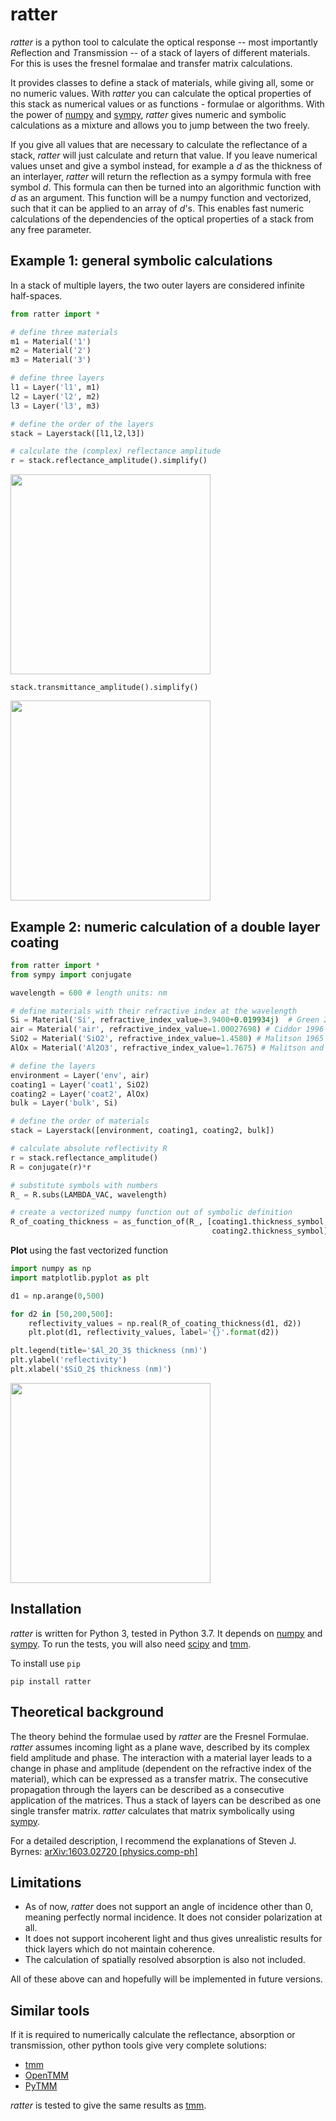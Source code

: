 # ratter

*ratter* is a python tool to calculate the optical response -- most importantly *R*eflection and *T*ransmission -- of a stack of layers of different materials. For this is uses the fresnel formalae and transfer matrix calculations.

It provides classes to define a stack of materials, while giving all, some or no numeric values. With *ratter* you can calculate the optical properties of this
stack as numerical values or as functions - formulae or algorithms. With the power of [numpy](https://numpy.org) and [sympy](https://www.sympy.org), *ratter* gives numeric and symbolic calculations as a mixture and allows you to jump between the two freely.

If you give all values that are necessary to calculate the reflectance of a stack, *ratter* will just calculate and return that value. If you leave numerical values unset and give a symbol instead, for example a *d* as the thickness of an interlayer, *ratter* will return the reflection as a sympy formula with free symbol *d*. This formula can then be turned into an algorithmic function with *d* as an argument. This function will be a numpy function and vectorized, such that it can be applied to an array of *d*'s. This enables fast numeric calculations of the dependencies of the optical properties of a stack from any free parameter.

## Example 1: general symbolic calculations

In a stack of multiple layers, the two outer layers are considered infinite half-spaces.

```python
from ratter import *

# define three materials
m1 = Material('1')
m2 = Material('2')
m3 = Material('3')

# define three layers
l1 = Layer('l1', m1)
l2 = Layer('l2', m2)
l3 = Layer('l3', m3)

# define the order of the layers
stack = Layerstack([l1,l2,l3])

# calculate the (complex) reflectance amplitude
r = stack.reflectance_amplitude().simplify()
```
<img src="/docs/three_materials_r.png" width="320"/>

```
stack.transmittance_amplitude().simplify()
```
<img src="/docs/three_materials_t.png" width="320"/>


## Example 2: numeric calculation of a double layer coating
```python
from ratter import *
from sympy import conjugate

wavelength = 600 # length units: nm

# define materials with their refractive index at the wavelength
Si = Material('Si', refractive_index_value=3.9400+0.019934j)  # Green 2008
air = Material('air', refractive_index_value=1.00027698) # Ciddor 1996
SiO2 = Material('SiO2', refractive_index_value=1.4580) # Malitson 1965
AlOx = Material('Al2O3', refractive_index_value=1.7675) # Malitson and Dodge 1972

# define the layers
environment = Layer('env', air)
coating1 = Layer('coat1', SiO2)
coating2 = Layer('coat2', AlOx)
bulk = Layer('bulk', Si)

# define the order of materials
stack = Layerstack([environment, coating1, coating2, bulk])

# calculate absolute reflectivity R
r = stack.reflectance_amplitude()
R = conjugate(r)*r

# substitute symbols with numbers
R_ = R.subs(LAMBDA_VAC, wavelength)

# create a vectorized numpy function out of symbolic definition
R_of_coating_thickness = as_function_of(R_, [coating1.thickness_symbol, 
                                             coating2.thickness_symbol])
```
**Plot** using the fast vectorized function
```python
import numpy as np
import matplotlib.pyplot as plt

d1 = np.arange(0,500)

for d2 in [50,200,500]:
    reflectivity_values = np.real(R_of_coating_thickness(d1, d2))
    plt.plot(d1, reflectivity_values, label='{}'.format(d2))

plt.legend(title='$Al_2O_3$ thickness (nm)')
plt.ylabel('reflectivity')
plt.xlabel('$SiO_2$ thickness (nm)')
```
<img src="/docs/example_plot.png" width="320"/>


## Installation

*ratter* is written for Python 3, tested in Python 3.7. It depends on [numpy](https://numpy.org) and [sympy](https://www.sympy.org). To run the tests, you will also need [scipy](https://www.scipy.org) and [tmm](https://pypi.org/project/tmm/).

To install use `pip`

```pip install ratter```

## Theoretical background

The theory behind the formulae used by *ratter* are the Fresnel Formulae. *ratter* assumes incoming light as a plane wave, described by its complex field amplitude and phase. The interaction with a material layer leads to a change in phase and amplitude (dependent on the refractive index of the material), which can be expressed as a transfer matrix. The consecutive propagation through the layers can be described as a consecutive application of the matrices. Thus a stack of layers can be described as one single transfer matrix. *ratter* calculates that matrix symbolically using [sympy](https://www.sympy.org).

For a detailed description, I recommend the explanations of Steven J. Byrnes: [arXiv:1603.02720 [physics.comp-ph]](https://arxiv.org/abs/1603.02720)

## Limitations

* As of now, *ratter* does not support an angle of incidence other than 0, meaning perfectly normal incidence. It does not consider polarization at all.
* It does not support incoherent light and thus gives unrealistic results for thick layers which do not maintain coherence.
* The calculation of spatially resolved absorption is also not included.

All of these above can and hopefully will be implemented in future versions.

## Similar tools

If it is required to numerically calculate the reflectance, absorption or transmission, other python tools give very complete solutions:

* [tmm](https://pypi.org/project/tmm/)
* [OpenTMM](https://pypi.org/project/openTMM/)
* [PyTMM](https://github.com/kitchenknif/PyTMM)

*ratter* is tested to give the same results as [tmm](https://pypi.org/project/tmm/).